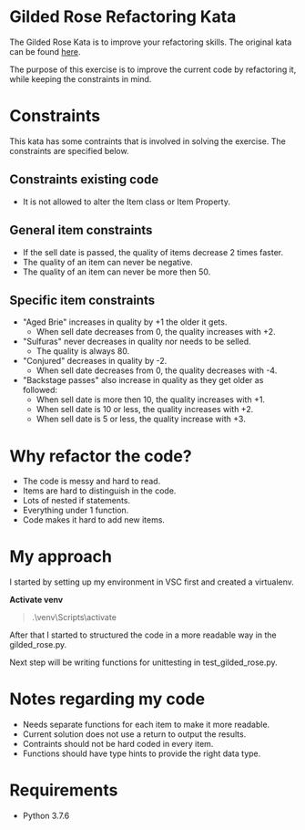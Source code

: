 # Gilded Rose Refactoring Kata
The Gilded Rose Kata is to improve your refactoring skills. The original kata can be found [here](https://github.com/emilybache/GildedRose-Refactoring-Kata).

The purpose of this exercise is to improve the current code by refactoring it, while keeping the constraints in mind.

# Constraints
This kata has some contraints that is involved in solving the exercise. The constraints are specified below. 

## Constraints existing code
- It is not allowed to alter the Item class or Item Property.

## General item constraints
- If the sell date is passed, the quality of items decrease 2 times faster.
- The quality of an item can never be negative.
- The quality of an item can never be more then 50.

## Specific item constraints
- "Aged Brie" increases in quality by +1 the older it gets.
    - When sell date decreases from 0, the quality increases with +2.
- "Sulfuras" never decreases in quality nor needs to be selled.
    - The quality is always 80.
- "Conjured" decreases in quality by -2.
    - When sell date decreases from 0, the quality decreases with -4.
- "Backstage passes" also increase in quality as they get older as followed:
    - When sell date is more then 10, the quality increases with +1.
    - When sell date is 10 or less, the quality increases with +2.
    - When sell date is 5 or less, the quality increase with +3.

# Why refactor the code?
- The code is messy and hard to read.
- Items are hard to distinguish in the code.
- Lots of nested if statements.
- Everything under 1 function.
- Code makes it hard to add new items.

# My approach
I started by setting up my environment in VSC first and created a virtualenv. 

**Activate venv**
> .\venv\Scripts\activate

After that I started to structured the code in a more readable way in the gilded_rose.py.

Next step will be writing functions for unittesting in test_gilded_rose.py.

# Notes regarding my code
- Needs separate functions for each item to make it more readable.
- Current solution does not use a return to output the results.
- Contraints should not be hard coded in every item.
- Functions should have type hints to provide the right data type.

# Requirements
- Python 3.7.6


